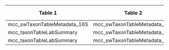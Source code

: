 |Table 1|Table 2|Join by field(s)|
|------------------------|------------------------|-------------------------------|
mcc\_swTaxonTableMetadata\_16S|mcc\_swTaxonTableMetadata\_ITS|dnaSampleID
mcc_taxonTableLabSummary|mcc\_swTaxonTableMetadata\_16S|testMethod
mcc_taxonTableLabSummary|mcc\_swTaxonTableMetadata\_ITS|testMethod
